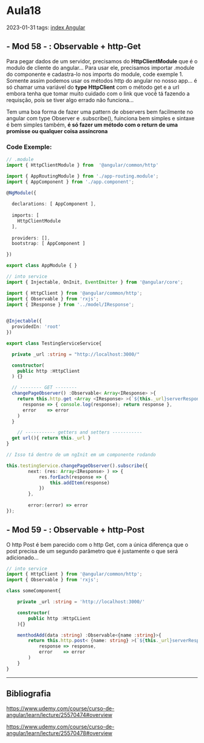 # Aula18
2023-01-31
tags: [index Angular](../index%20Angular.md)

## - Mod 58 - : Observable + http-Get

Para pegar dados de um servidor, precisamos do **HttpClientModule** que é o modulo de cliente do angular... Para usar ele, precisamos importar .module do componente e cadastra-lo nos imports do module, code exemple 1. Somente assim podemos usar os métodos http do angular no nosso app... é só chamar uma variável do **type HttpClient** com o método get e a url embora tenha que tomar muito cuidado com o link que você tá fazendo a requisção, pois se tiver algo errado não funciona... 

Tem uma boa forma de fazer uma pattern de observers bem facilmente no angular com type Observer e .subscribe(), fuinciona bem simples e sintaxe é bem simples também, **é só fazer um método com o return de uma promisse ou qualquer coisa assíncrona**

### Code Exemple:


~~~ts
// .module
import { HttpClientModule } from  '@angular/common/http'

import { AppRoutingModule } from './app-routing.module';
import { AppComponent } from './app.component';
  
@NgModule({

  declarations: [ AppComponent ],
  
  imports: [
    HttpClientModule
  ],
  
  providers: [],
  bootstrap: [ AppComponent ]

})

export class AppModule { }
~~~

~~~ts
// into service
import { Injectable, OnInit, EventEmitter } from '@angular/core';

import { HttpClient } from '@angular/common/http';
import { Observable } from 'rxjs';
import { IResponse } from '../model/IResponse';

  
@Injectable({
  providedIn: 'root'
})

export class TestingServiceService{

  private _url :string = "http://localhost:3000/"

  constructor(
    public http :HttpClient
  ) {}

  // -------- GET --------
  changePageObserver() :Observable< Array<IResponse> >{
    return this.http.get <Array <IResponse> >(`${this._url}serverResponse`).pipe(
      response => { console.log(response); return response },
      error    => error
    )
  }

	// ----------- getters and setters -----------
  get url(){ return this._url }
}
~~~

~~~ts
// Isso tá dentro de um ngInit em um componente rodando

this.testingService.changePageObserver().subscribe({
		next: (res: Array<IResponse> ) => {
			res.forEach(response => {
				this.addItem(response)
			})
		},
		
		error:(error) => error
});
~~~


## - Mod 59 - : Observable + http-Post

O http Post é bem parecido com o http Get, com a única diferença que o post precisa de um segundo parâmetro que é justamente o que será adicionado...

~~~ts
// into service
import { HttpClient } from '@angular/common/http';
import { Observable } from 'rxjs';

class someComponent{

	private _url :string = 'http://localhost:3000/'

	constructor(
		public http :HttpCLient
	){}

	menthodAdd(data :string) :Observable<{name :string}>{
		return this.http.post< {name: string} >(`${this._url}serverResponse`,{ name: data }).pipe(
			response => response,
			error    => error
		)
	}
}
~~~

-----------------------------------------------
## Bibliografia

https://www.udemy.com/course/curso-de-angular/learn/lecture/25570474#overview

https://www.udemy.com/course/curso-de-angular/learn/lecture/25570478#overview